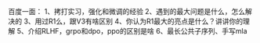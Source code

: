 百度一面：
1、拷打实习，强化和微调的经验
2、遇到的最大问题是什么，怎么解决的
3、用过R1么，跟V3有啥区别
4、你认为R1最大的亮点是什么？讲讲你的理解
5、介绍RLHF，grpo和dpo，ppo的区别是啥
6、最长公共子序列、手写mla
